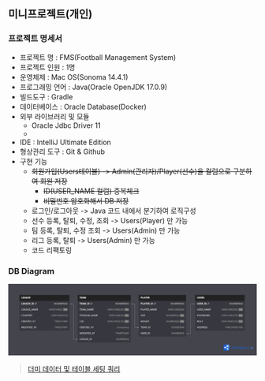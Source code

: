 ## 미니프로젝트(개인)

### 프로젝트 명세서
- 프로젝트 명 : FMS(Football Management System)
- 프로젝트 인원 : 1명
- 운영체제 : Mac OS(Sonoma 14.4.1)
- 프로그래밍 언어 : Java(Oracle OpenJDK 17.0.9)
- 빌드도구 : Gradle
- 데이터베이스 : Oracle Database(Docker)
- 외부 라이브러리 및 모듈
    - Oracle Jdbc Driver 11
    - 
- IDE : IntelliJ Ultimate Edition
- 형상관리 도구 : Git & Github
- 구현 기능
  - ~~회원가입(Users테이블) -> Admin(관리자)/Player(선수)을 컬럼으로 구분하여 회원 저장~~
    - ~~ID(USER_NAME 컬럼) 중복체크~~
    - ~~비밀번호 암호화해서 DB 저장~~
  - 로그인/로그아웃 -> Java 코드 내에서 분기하여 로직구성
  - 선수 등록, 탈퇴, 수정, 조회 -> Users(Player) 만 가능
  - 팀 등록, 탈퇴, 수정 조회 -> Users(Admin) 만 가능
  - 리그 등록, 탈퇴 -> Users(Admin) 만 가능
  - 코드 리팩토링

### DB Diagram
![db.png](src/resources/DB_Diagram.png)

> [더미 데이터 및 테이블 세팅 쿼리](src/sql/table.sql)